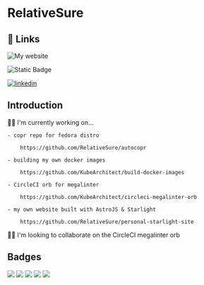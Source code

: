 # RelativeSure

## 🔗 Links
![My website](https://img.shields.io/website?url=https%3A%2F%2Frasmusj.dk&style=for-the-badge&logo=astro&link=https%3A%2F%2Frasmusj.dk)

![Static Badge](https://img.shields.io/badge/GH-KubeArchitect-Organization?style=for-the-badge&logo=github&link=https%3A%2F%2Fgithub.com%2Forgs%2FKubeArchitect%2Frepositories)

[![linkedin](https://img.shields.io/badge/linkedin-0A66C2?style=for-the-badge&logo=linkedin&logoColor=white)](https://www.linkedin.com/in/rasmusbroeggerjoergensen/)

## Introduction

👩‍💻 I'm currently working on...

    - copr repo for fedora distro

        https://github.com/RelativeSure/autocopr

    - building my own docker images
        
        https://github.com/KubeArchitect/build-docker-images

    - CircleCI orb for megalinter
    
        https://github.com/KubeArchitect/circleci-megalinter-orb

    - my own website built with AstroJS & Starlight

        https://github.com/RelativeSure/personal-starlight-site

👯‍♀️ I'm looking to collaborate on the CircleCI megalinter orb

## Badges
![](https://github-profile-summary-cards.vercel.app/api/cards/profile-details?username=RelativeSure&theme=nord_dark)
![](https://github-profile-summary-cards.vercel.app/api/cards/repos-per-language?username=RelativeSure&theme=nord_dark)
![](https://github-profile-summary-cards.vercel.app/api/cards/most-commit-language?username=RelativeSure&theme=nord_dark)
![](https://github-profile-summary-cards.vercel.app/api/cards/stats?username=RelativeSure&theme=nord_dark)
![](https://github-profile-summary-cards.vercel.app/api/cards/productive-time?username=RelativeSure&theme=nord_dark)

